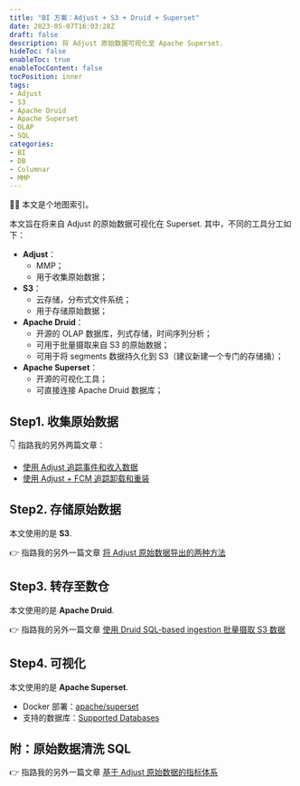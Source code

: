 ```yaml
---
title: "BI 方案：Adjust + S3 + Druid + Superset"
date: 2023-05-07T16:03:28Z
draft: false
description: 将 Adjust 原始数据可视化至 Apache Superset.
hideToc: false
enableToc: true
enableTocContent: false
tocPosition: inner
tags:
- Adjust
- S3
- Apache Druid
- Apache Superset
- OLAP
- SQL
categories:
- BI
- DB
- Columnar
- MMP
---
```


🙇‍♀️ 本文是个地图索引。

本文旨在将来自 Adjust 的原始数据可视化在 Superset. 其中，不同的工具分工如下：

- **Adjust**：
  - MMP；
  - 用于收集原始数据；
- **S3**：
  - 云存储，分布式文件系统；
  - 用于存储原始数据；
- **Apache Druid**：
  - 开源的 OLAP 数据库，列式存储，时间序列分析；
  - 可用于批量摄取来自 S3 的原始数据；
  - 可用于将 segments 数据持久化到 S3（建议新建一个专门的存储捅）；
- **Apache Superset**：
  - 开源的可视化工具；
  - 可直接连接 Apache Druid 数据库；

## Step1. 收集原始数据

👇 指路我的另外两篇文章：
- <a href="https://mollywangup.com/posts/tracking-event-and-revenue-with-adjust-sdk/" target="_blank">使用 Adjust 追踪事件和收入数据</a>
- <a href="https://mollywangup.com/posts/implement-uninstalls-and-reinstalls-with-adjust-and-fcm/" target="_blank">使用 Adjust + FCM 追踪卸载和重装</a>

## Step2. 存储原始数据

本文使用的是 **S3**.

👉 指路我的另外一篇文章 <a href="https://mollywangup.com/posts/two-methods-for-exporting-adjust-raw-data/" target="_blank">将 Adjust 原始数据导出的两种方法</a>

## Step3. 转存至数仓

本文使用的是 **Apache Druid**.

👉 指路我的另外一篇文章 <a href="https://mollywangup.com/posts/ingest-s3-data-with-druid-sql-based-ingestion-task/" target="_blank">使用 Druid SQL-based ingestion 批量摄取 S3 数据</a>

## Step4. 可视化

本文使用的是 **Apache Superset**.

- Docker 部署：[apache/superset](https://hub.docker.com/r/apache/superset)
- 支持的数据库：[Supported Databases](https://superset.apache.org/docs/databases/installing-database-drivers)

## 附：原始数据清洗 SQL

👉 指路我的另外一篇文章 <a href="https://mollywangup.com/posts/common-dimensions-and-metrics-based-on-adjust-raw-data/" target="_blank">基于 Adjust 原始数据的指标体系</a>
